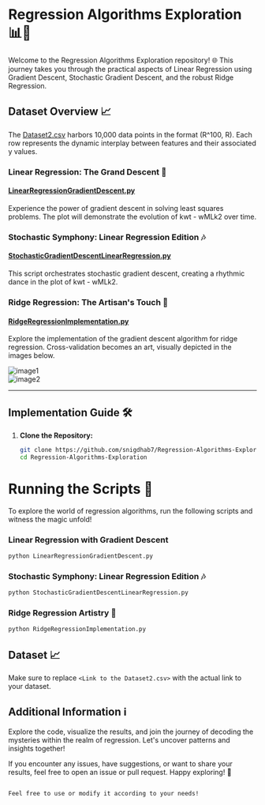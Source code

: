 # Regression Algorithms Exploration 📊🚀

Welcome to the Regression Algorithms Exploration repository! 🌐 This journey takes you through the practical aspects of Linear Regression using Gradient Descent, Stochastic Gradient Descent, and the robust Ridge Regression.

## Dataset Overview 📈

The [Dataset2.csv](https://github.com/snigdhab7/RegressionAlchemy/blob/main/Dataset2.csv) harbors 10,000 data points in the format (R^100, R). Each row represents the dynamic interplay between features and their associated y values.

### Linear Regression: The Grand Descent 🏹
#### [LinearRegressionGradientDescent.py](https://github.com/snigdhab7/RegressionAlchemy/blob/main/LinearRegressionGradientDescent.py)

Experience the power of gradient descent in solving least squares problems. The plot will demonstrate the evolution of kwt - wMLk2 over time.

### Stochastic Symphony: Linear Regression Edition 🎶
#### [StochasticGradientDescentLinearRegression.py](https://github.com/snigdhab7/RegressionAlchemy/blob/main/StochasticGradientDescentLinearRegression.py)
This script orchestrates stochastic gradient descent, creating a rhythmic dance in the plot of kwt - wMLk2.

### Ridge Regression: The Artisan's Touch 🎨
#### [RidgeRegressionImplementation.py](https://github.com/snigdhab7/RegressionAlchemy/blob/main/RidgeRegressionImplementation.py)
Explore the implementation of the gradient descent algorithm for ridge regression. Cross-validation becomes an art, visually depicted in the images below.

![image1](https://user-images.githubusercontent.com/62890614/233841787-3b242f9d-1a17-4535-924c-745fdf7603b6.png)
<br/>
![image2](https://user-images.githubusercontent.com/62890614/233842221-ca20e5b8-2cf2-4b4c-bf47-b45a3d642480.png)

---

## Implementation Guide 🛠️

1. **Clone the Repository:**
   ```bash
   git clone https://github.com/snigdhab7/Regression-Algorithms-Exploration.git
   cd Regression-Algorithms-Exploration
   ```

# Running the Scripts 🚀

To explore the world of regression algorithms, run the following scripts and witness the magic unfold!

### Linear Regression with Gradient Descent
```bash
python LinearRegressionGradientDescent.py
```

### Stochastic Symphony: Linear Regression Edition 🎶
```bash
python StochasticGradientDescentLinearRegression.py
```

### Ridge Regression Artistry 🎨
```bash
python RidgeRegressionImplementation.py
```

## Dataset 📈

Make sure to replace `<Link to the Dataset2.csv>` with the actual link to your dataset.

## Additional Information ℹ️

Explore the code, visualize the results, and join the journey of decoding the mysteries within the realm of regression. Let's uncover patterns and insights together!

If you encounter any issues, have suggestions, or want to share your results, feel free to open an issue or pull request. Happy exploring! 🌟
```

Feel free to use or modify it according to your needs!
